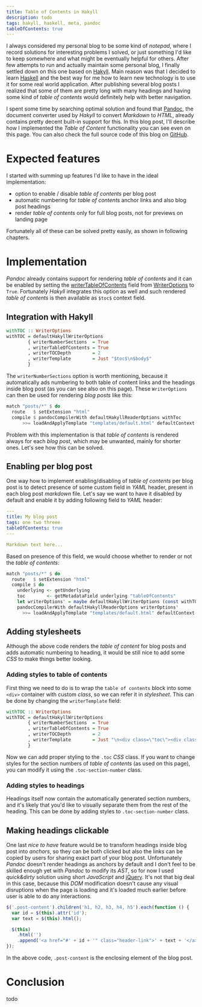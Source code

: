 ```yaml
---
title: Table of Contents in Hakyll
description: todo
tags: hakyll, haskell, meta, pandoc
tableOfContents: true
---
```


I always considered my personal blog to be some kind of _notepad_, where I record solutions for interesting problems I solved, or just something I'd like to keep somewhere and what might be eventually helpful for others. After few attempts to run and actually maintain some personal blog, I finally settled down on this one based on [Hakyll][web:hakyll]. Main reason was that I decided to learn [Haskell][web:haskell] and the best way for me how to learn new technology is to use it for some real world application. After publishing several blog posts I realized that some of them are pretty long with many headings and having some kind of _table of contents_ would definitely help with better navigation.

I spent some time by searching optimal solution and found that [Pandoc][web:pandoc], the document converter used by _Hakyll_ to convert _Markdown_ to _HTML_, already contains pretty decent built-in support for this. In this blog post, I'll describe how I implemented the _Table of Content_ functionality you can see even on this page. You can also check the full source code of this blog on [GitHub][github:svejcar-dev].

<!-- MORE -->

# Expected features
I started with summing up features I'd like to have in the ideal implementation:

- option to enable / disable _table of contents_ per blog post
- automatic numbering for _table of contents_ anchor links and also blog post headings
- render _table of contents_ only for full blog posts, not for previews on landing page

Fortunately all of these can be solved pretty easily, as shown in following chapters.

# Implementation
_Pandoc_ already contains support for rendering _table of contents_ and it can be enabled by setting the [writerTableOfContents][haddock:pandoc:writerTableOfContents] field from [WriterOptions][haddock:pandoc:WriterOptions] to `True`. Fortunately _Hakyll_ integrates this option as well and such rendered _table of contents_ is then available as `$toc$` context field.

## Integration with Hakyll

```haskell
withTOC :: WriterOptions
withTOC = defaultHakyllWriterOptions
        { writerNumberSections  = True
        , writerTableOfContents = True
        , writerTOCDepth        = 2
        , writerTemplate        = Just "$toc$\n$body$"
        }
```

The `writerNumberSections` option is worth mentioning, because it automatically ads numbering to both table of content links and the headings inside blog post (as you can see also on this page). These `WriterOptions` can then be used for rendering _blog posts_ like this:

```haskell
match "posts/*" $ do
  route   $ setExtension "html"
  compile $ pandocCompilerWith defaultHakyllReaderOptions withToc
      >>= loadAndApplyTemplate "templates/default.html" defaultContext
```

Problem with this implementation is that _table of contents_ is rendered always for each _blog post_, which may be unwanted, mainly for shorter ones. Let's see how this can be solved.

## Enabling per blog post
One way how to implement enabling/disabling of _table of contents_ per blog post is to detect presence of some custom field in _YAML_ header, present in each blog post _markdown_ file. Let's say we want to have it disabled by default and enable it by adding following field to _YAML_ header:

```yaml
---
title: My blog post
tags: one two threee
tableOfContents: true
---

Markdown text here...
```

Based on presence of this field, we would choose whether to render or not the _table of contents_:

```haskell
match "posts/*" $ do
  route   $ setExtension "html"
  compile $ do
    underlying <- getUnderlying
    toc        <- getMetadataField underlying "tableOfContents"
    let writerOptions' = maybe defaultHakyllWriterOptions (const withTOC) toc
    pandocCompilerWith defaultHakyllReaderOptions writerOptions'
      >>= loadAndApplyTemplate "templates/default.html" defaultContext
```

## Adding stylesheets
Although the above code renders the _table of content_ for blog posts and adds automatic numbering to heading, it would be still nice to add some _CSS_ to make things better looking.

### Adding styles to table of contents
First thing we need to do is to wrap the `table of contents` block into some `<div>` container with custom _class_, so we can refer it in _stylesheet_. This can be done by changing the `writerTemplate` field:

```haskell
withTOC :: WriterOptions
withTOC = defaultHakyllWriterOptions
        { writerNumberSections  = True
        , writerTableOfContents = True
        , writerTOCDepth        = 2
        , writerTemplate        = Just "\n<div class=\"toc\"><div class=\"header\">Table of Contents</div>\n$toc$\n</div>\n$body$"
        }
```

Now we can add proper styling to the `.toc` _CSS_ class. If you want to change styles for the section numbers of _table of contents_ (as used on this page), you can modify it using the `.toc-section-number` class.

### Adding styles to headings
Headings itself now contain the automatically generated section numbers, and it's likely that you'd like to visually separate them from the rest of the heading. This can be done by adding styles to `.toc-section-number` class.

## Making headings clickable
One last _nice to have_ feature would be to transform headings inside blog post into _anchors_, so they can be both clicked but also the links can be copied by users for sharing exact part of your blog post. Unfortunately _Pandoc_ doesn't render headings as anchors by default and I don't feel to be skilled enough yet with _Pandoc_ to modify its _AST_, so for now I used _quick&dirty_ solution using short _JavaScript_ and [jQuery][web:jquery]. It's not that big deal in this case, because this _DOM_ modification doesn't cause any visual disruptions when the page is loading and it's loaded much earlier before user is able to do any interactions.

```javascript
$('.post-content').children('h1, h2, h3, h4, h5').each(function () {
  var id = $(this).attr('id');
  var text = $(this).html();

  $(this)
    .html('')
    .append('<a href="#' + id + '" class="header-link">' + text + '</a>');
});
```

In the above code, `.post-content` is the enclosing element of the blog post.
 
# Conclusion
todo

[haddock:pandoc:WriterOptions]: https://hackage.haskell.org/package/pandoc-2.8/docs/Text-Pandoc-Options.html#v:WriterOptions
[haddock:pandoc:writerTableOfContents]: https://hackage.haskell.org/package/pandoc-2.8/docs/Text-Pandoc-Options.html#v:writerTableOfContents
[web:hakyll]: https://jaspervdj.be/hakyll/
[web:haskell]: https://www.haskell.org/
[web:jquery]: https://jquery.com/
[web:pandoc]: https://pandoc.org/
[github:svejcar-dev]: https://github.com/vaclavsvejcar/svejcar-dev